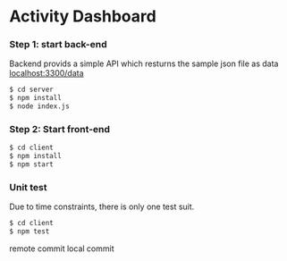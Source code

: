 # Activity Dashboard

### Step 1: start back-end

Backend provids a simple API which resturns the sample json file as data [localhost:3300/data](localhost:3300/data)

```sh
$ cd server
$ npm install
$ node index.js
```

### Step 2: Start front-end

```sh
$ cd client
$ npm install
$ npm start
```

### Unit test

Due to time constraints, there is only one test suit.

```sh
$ cd client
$ npm test
```

remote commit
local commit
